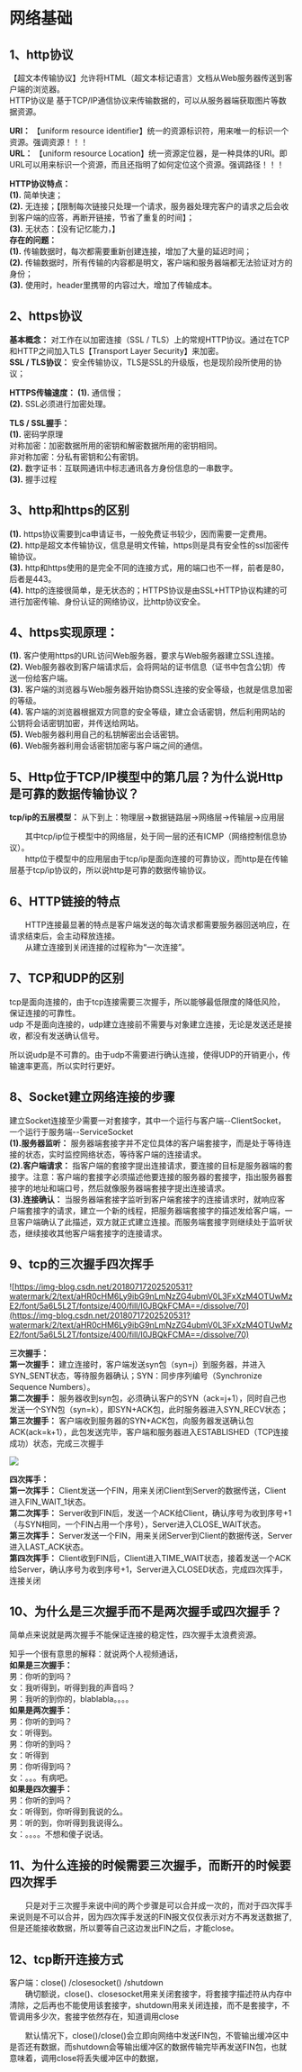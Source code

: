 # 网络基础 #

1、http协议
-------------
    
  【超文本传输协议】允许将HTML（超文本标记语言）文档从Web服务器传送到客户端的浏览器。  
   HTTP协议是 基于TCP/IP通信协议来传输数据的，可以从服务器端获取图片等数据资源。  

   **URI：** 【uniform resource identifier】统一的资源标识符，用来唯一的标识一个资源。强调资源！！！  
   **URL：** 【uniform resource Location】统一资源定位器，是一种具体的URI。即URL可以用来标识一个资源，而且还指明了如何定位这个资源。强调路径！！！  

   **HTTP协议特点：**  
   **(1).** 简单快速；  
   **(2).** 无连接；【限制每次链接只处理一个请求，服务器处理完客户的请求之后会收到客户端的应答，再断开链接，节省了重复的时间】；  
   **(3).** 无状态：【没有记忆能力，】  
   **存在的问题：**  
   **(1).** 传输数据时，每次都需要重新创建连接，增加了大量的延迟时间；  
   **(2).** 传输数据时，所有传输的内容都是明文，客户端和服务器端都无法验证对方的身份；  
   **(3).** 使用时，header里携带的内容过大，增加了传输成本。  

2、https协议
-------------
 
   **基本概念：** 对工作在以加密连接（SSL / TLS）上的常规HTTP协议。通过在TCP和HTTP之间加入TLS【Transport Layer Security】来加密。  
   **SSL / TLS协议：** 安全传输协议，TLS是SSL的升级版，也是现阶段所使用的协议；  

   **HTTPS传输速度：** 
   **(1).** 通信慢；  
   **(2).** SSL必须进行加密处理。  

   **TLS / SSL握手：**  
   **(1).** 密码学原理  
   对称加密：加密数据所用的密钥和解密数据所用的密钥相同。  
   非对称加密：分私有密钥和公有密钥。  
   **(2).** 数字证书：互联网通讯中标志通讯各方身份信息的一串数字。  
   **(3).** 握手过程  


3、http和https的区别
-------------

   **(1).** https协议需要到ca申请证书，一般免费证书较少，因而需要一定费用。  
   **(2).** http是超文本传输协议，信息是明文传输，https则是具有安全性的ssl加密传输协议。  
   **(3).** http和https使用的是完全不同的连接方式，用的端口也不一样，前者是80，后者是443。  
   **(4).** http的连接很简单，是无状态的；HTTPS协议是由SSL+HTTP协议构建的可进行加密传输、身份认证的网络协议，比http协议安全。  

4、https实现原理：
-------------
  
   **(1).** 客户使用https的URL访问Web服务器，要求与Web服务器建立SSL连接。  
   **(2).** Web服务器收到客户端请求后，会将网站的证书信息（证书中包含公钥）传送一份给客户端。  
   **(3).** 客户端的浏览器与Web服务器开始协商SSL连接的安全等级，也就是信息加密的等级。  
   **(4).** 客户端的浏览器根据双方同意的安全等级，建立会话密钥，然后利用网站的公钥将会话密钥加密，并传送给网站。  
   **(5).** Web服务器利用自己的私钥解密出会话密钥。  
   **(6).** Web服务器利用会话密钥加密与客户端之间的通信。  

5、Http位于TCP/IP模型中的第几层？为什么说Http是可靠的数据传输协议？
-------------

   **tcp/ip的五层模型：** 从下到上：物理层->数据链路层->网络层->传输层->应用层 
 
   &emsp;&emsp;其中tcp/ip位于模型中的网络层，处于同一层的还有ICMP（网络控制信息协议）。  
   &emsp;&emsp;http位于模型中的应用层由于tcp/ip是面向连接的可靠协议，而http是在传输层基于tcp/ip协议的，所以说http是可靠的数据传输协议。  

6、HTTP链接的特点
-------------
    
   &emsp;&emsp;HTTP连接最显著的特点是客户端发送的每次请求都需要服务器回送响应，在请求结束后，会主动释放连接。  
   &emsp;&emsp;从建立连接到关闭连接的过程称为“一次连接”。  

7、TCP和UDP的区别
-------------

   tcp是面向连接的，由于tcp连接需要三次握手，所以能够最低限度的降低风险，保证连接的可靠性。  
   udp 不是面向连接的，udp建立连接前不需要与对象建立连接，无论是发送还是接收，都没有发送确认信号。  

   所以说udp是不可靠的。由于udp不需要进行确认连接，使得UDP的开销更小，传输速率更高，所以实时行更好。

8、Socket建立网络连接的步骤
-------------
 
   建立Socket连接至少需要一对套接字，其中一个运行与客户端--ClientSocket，一个运行于服务端--ServiceSocket  
   **(1).服务器监听：** 服务器端套接字并不定位具体的客户端套接字，而是处于等待连接的状态，实时监控网络状态，等待客户端的连接请求。  
   **(2).客户端请求：** 指客户端的套接字提出连接请求，要连接的目标是服务器端的套接字。注意：客户端的套接字必须描述他要连接的服务器的套接字，指出服务器套接字的地址和端口号，然后就像服务器端套接字提出连接请求。  
   **(3).连接确认：** 当服务器端套接字监听到客户端套接字的连接请求时，就响应客户端套接字的请求，建立一个新的线程，把服务器端套接字的描述发给客户端，一旦客户端确认了此描述，双方就正式建立连接。而服务端套接字则继续处于监听状态，继续接收其他客户端套接字的连接请求。  




9、tcp的三次握手四次挥手
-------------

![https://img-blog.csdn.net/20180717202520531?watermark/2/text/aHR0cHM6Ly9ibG9nLmNzZG4ubmV0L3FxXzM4OTUwMzE2/font/5a6L5L2T/fontsize/400/fill/I0JBQkFCMA==/dissolve/70](https://img-blog.csdn.net/20180717202520531?watermark/2/text/aHR0cHM6Ly9ibG9nLmNzZG4ubmV0L3FxXzM4OTUwMzE2/font/5a6L5L2T/fontsize/400/fill/I0JBQkFCMA==/dissolve/70)

   **三次握手：**  
   **第一次握手：** 建立连接时，客户端发送syn包（syn=j）到服务器，并进入SYN\_SENT状态，等待服务器确认；SYN：同步序列编号（Synchronize Sequence Numbers）。  
   **第二次握手：** 服务器收到syn包，必须确认客户的SYN（ack=j+1），同时自己也发送一个SYN包（syn=k），即SYN+ACK包，此时服务器进入SYN_RECV状态；  
   **第三次握手：** 客户端收到服务器的SYN+ACK包，向服务器发送确认包ACK(ack=k+1），此包发送完毕，客户端和服务器进入ESTABLISHED（TCP连接成功）状态，完成三次握手  

![](https://img-blog.csdn.net/20180717204202563?watermark/2/text/aHR0cHM6Ly9ibG9nLmNzZG4ubmV0L3FxXzM4OTUwMzE2/font/5a6L5L2T/fontsize/400/fill/I0JBQkFCMA==/dissolve/70)

   **四次挥手：**  
   **第一次挥手：** Client发送一个FIN，用来关闭Client到Server的数据传送，Client进入FIN_WAIT_1状态。  
   **第二次挥手：** Server收到FIN后，发送一个ACK给Client，确认序号为收到序号+1（与SYN相同，一个FIN占用一个序号），Server进入CLOSE\_WAIT状态。  
   **第三次挥手：** Server发送一个FIN，用来关闭Server到Client的数据传送，Server进入LAST\_ACK状态。  
   **第四次挥手：** Client收到FIN后，Client进入TIME_WAIT状态，接着发送一个ACK给Server，确认序号为收到序号+1，Server进入CLOSED状态，完成四次挥手，连接关闭  


10、为什么是三次握手而不是两次握手或四次握手？
-------------
   
   简单点来说就是两次握手不能保证连接的稳定性，四次握手太浪费资源。

   知乎一个很有意思的解释：就说两个人视频通话，  
   **如果是三次握手：**  
   男：你听的到吗？  
   女：我听得到，听得到我的声音吗？  
   男：我听的到你的，blablabla。。。。  
   **如果是两次握手：**  
   男：你听的到吗？  
   女：听得到。  
   男：你听的到吗？  
   女：听得到  
   男：你听得到吗？  
   女：。。。有病吧。  
   **如果是四次握手：**  
   男：你听的到吗？  
   女：听得到，你听得到我说的么。  
   男：听的到，你听得到我说得么。  
   女：。。。。不想和傻子说话。  
    

11、为什么连接的时候需要三次握手，而断开的时候要四次挥手
-------------

   &emsp;&emsp;只是对于三次握手来说中间的两个步骤是可以合并成一次的，而对于四次挥手来说则是不可以合并，因为四次挥手发送的FIN报文仅仅表示对方不再发送数据了,但是还能接收数据，所以要等自己这边发出FIN之后，才能close。


12、tcp断开连接方式
-------------

   客户端：close() /closesocket() /shutdown  
   &emsp;&emsp;确切额说，close()、closesocket用来关闭套接字，将套接字描述符从内存中清除，之后再也不能使用该套接字，shutdown用来关闭连接，而不是套接字，不管调用多少次，套接字依然存在，知道调用close  

   &emsp;&emsp;默认情况下，close()/close()会立即向网络中发送FIN包，不管输出缓冲区中是否还有数据，而shutdown会等输出缓冲区的数据传输完毕再发送FIN包，也就意味着，调用close将丢失缓冲区中的数据，


